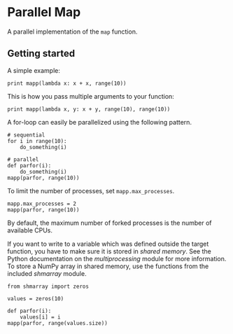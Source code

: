 Parallel Map
============

A parallel implementation of the `map` function.

Getting started
---------------

A simple example:

	print mapp(lambda x: x + x, range(10))

This is how you pass multiple arguments to your function:

	print mapp(lambda x, y: x + y, range(10), range(10))

A for-loop can easily be parallelized using the following pattern.

	# sequential
	for i in range(10):
		do_something(i)

	# parallel
	def parfor(i):
		do_something(i)
	mapp(parfor, range(10))

To limit the number of processes, set `mapp.max_processes`.

	mapp.max_processes = 2
	mapp(parfor, range(10))

By default, the maximum number of forked processes is the number of available CPUs.

If you want to write to a variable which was defined outside the target function,
you have to make sure it is stored in *shared memory*. See the Python
documentation on the *multiprocessing* module for more information. To store a
NumPy array in shared memory, use the functions from the included *shmarray*
module.

	from shmarray import zeros

	values = zeros(10)

	def parfor(i):
		values[i] = i
	mapp(parfor, range(values.size))
